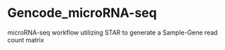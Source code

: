 # Gencode_microRNA-seq
microRNA-seq workflow utilizing STAR to generate a Sample-Gene read count matrix
